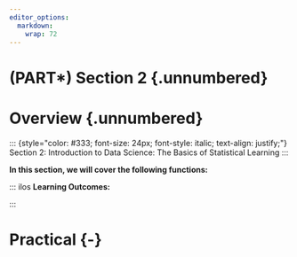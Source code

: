 ```yaml
---
editor_options: 
  markdown: 
    wrap: 72
---
```


# (PART\*) Section 2 {.unnumbered}

# Overview {.unnumbered}

::: {style="color: #333; font-size: 24px; font-style: italic; text-align: justify;"}
Section 2: Introduction to Data Science: The Basics of Statistical
Learning
:::

**In this section, we will cover the following functions:**

::: ilos
**Learning Outcomes:**

:::

# Practical {-}
